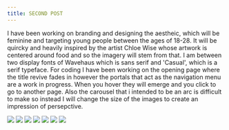 ```yaml
---
title: SECOND POST
---
```


I have been working on branding and designing the aestheic, which will be feminine and targeting young people between the ages of 18-28. It will be quircky and heavily inspired by the artist Chloe Wise whose artwork is centered around food and so the imagery will stem from that. I am between two display fonts of Wavehaus which is sans serif and 'Casual', which is a serif typeface. For coding I have been working on the opening page where the title revive fades in however the portals that act as the navigation menu are a work in progress. When you hover they will emerge and you click to go to another page. Also the carousel that i intended to be an arc is difficult to make so instead I will change the size of the images to create an impression of persepctive. 

<img src="blog2/blog1.png">
<img src="blog2/blog2.png">
<img src="blog2/blog3.png">
<img src="blog2/blog4.png">
<img src="blog2/blog5.png">
<img src="blog2/blog6.png">
<img src="blog2/blog7.png">